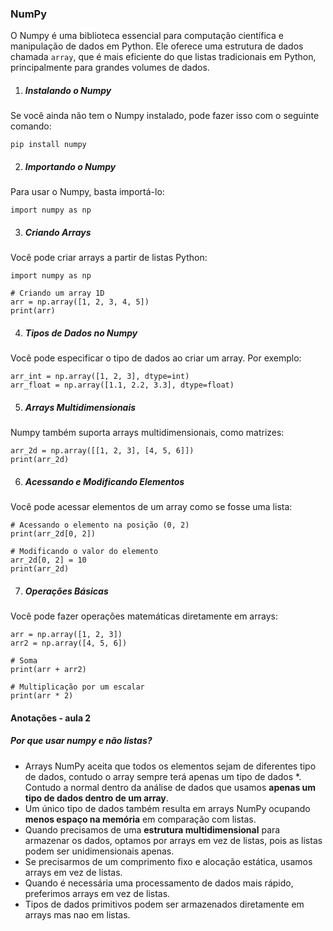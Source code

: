 ### **NumPy**
O Numpy é uma biblioteca essencial para computação científica e manipulação de dados em Python. Ele oferece uma estrutura de dados chamada `array`, que é mais eficiente do que listas tradicionais em Python, principalmente para grandes volumes de dados.

1. ##### **Instalando o Numpy**
Se você ainda não tem o Numpy instalado, pode fazer isso com o seguinte comando:

`pip install numpy`


2. ##### **Importando o Numpy**
Para usar o Numpy, basta importá-lo:

`import numpy as np`


3. ##### **Criando Arrays**
Você pode criar arrays a partir de listas Python:

`import numpy as np`

```
# Criando um array 1D
arr = np.array([1, 2, 3, 4, 5])
print(arr)
```

4. ##### **Tipos de Dados no Numpy**
Você pode especificar o tipo de dados ao criar um array. Por exemplo:

```
arr_int = np.array([1, 2, 3], dtype=int)
arr_float = np.array([1.1, 2.2, 3.3], dtype=float)
```

5. ##### **Arrays Multidimensionais**
Numpy também suporta arrays multidimensionais, como matrizes:

```
arr_2d = np.array([[1, 2, 3], [4, 5, 6]])
print(arr_2d)
```

6. ##### **Acessando e Modificando Elementos**
Você pode acessar elementos de um array como se fosse uma lista:

```
# Acessando o elemento na posição (0, 2)
print(arr_2d[0, 2])
```

```
# Modificando o valor do elemento
arr_2d[0, 2] = 10
print(arr_2d)
```

7. ##### **Operações Básicas**
Você pode fazer operações matemáticas diretamente em arrays:

```
arr = np.array([1, 2, 3])
arr2 = np.array([4, 5, 6])
```

```
# Soma
print(arr + arr2)
```

```
# Multiplicação por um escalar
print(arr * 2)
```

#### **Anotações - aula 2**
##### **Por que usar numpy e não listas?**
* Arrays NumPy aceita que todos os elementos sejam de diferentes tipo de dados, contudo o array sempre terá apenas um tipo de dados *. Contudo a normal dentro da análise de dados que usamos **apenas um tipo de dados dentro de um array**.
* Um único tipo de dados também resulta em arrays NumPy ocupando **menos espaço na memória** em comparação com listas.
* Quando precisamos de uma **estrutura multidimensional** para armazenar os dados, optamos por arrays em vez de listas, pois as listas podem ser unidimensionais apenas.
* Se precisarmos de um comprimento fixo e alocação estática, usamos arrays em vez de listas.
* Quando é necessária uma processamento de dados mais rápido, preferimos arrays em vez de listas.
* Tipos de dados primitivos podem ser armazenados diretamente em arrays mas nao em listas.

